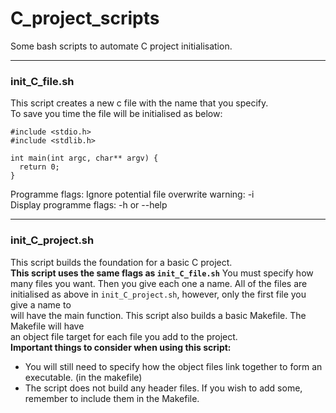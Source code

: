 # C_project_scripts
Some bash scripts to automate C project initialisation.

---

### init_C_file.sh
This script creates a new c file with the name that you specify.  
To save you time the file will be initialised as below:  
```
#include <stdio.h>  
#include <stdlib.h>  

int main(int argc, char** argv) {  
  return 0;
}
```
Programme flags:
Ignore potential file overwrite warning: -i  
Display programme flags: -h or --help  

---

### init_C_project.sh
This script builds the foundation for a basic C project.  
**This script uses the same flags as `init_C_file.sh`**
You must specify how many files you want. Then you give each one a name. All of the files are  
initialised as above in `init_C_project.sh`, however, only the first file you give a name to  
will have the main function. This script also builds a basic Makefile. The Makefile will have  
an object file target for each file you add to the project.  
**Important things to consider when using this script:**
- You will still need to specify how the object files link together to form an executable. (in the makefile)
- The script does not build any header files. If you wish to add some, remember to include them in the Makefile.
